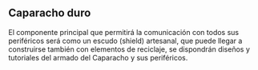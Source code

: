 ## Caparacho duro

El componente principal que permitirá la comunicación con todos sus periféricos será como un escudo (shield) artesanal, que puede llegar a construirse también con elementos de reciclaje, se dispondrán diseños y tutoriales del armado del Caparacho y sus periféricos.